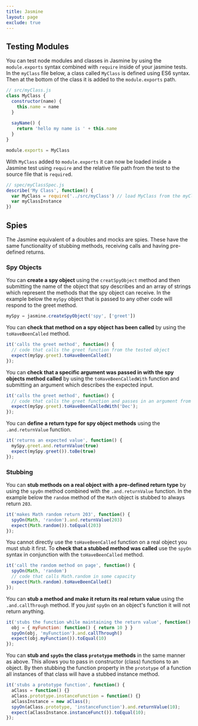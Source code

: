 ```yaml
---
title: Jasmine
layout: page
exclude: true
---
```


## Testing Modules
You can test node modules and classes in Jasmine by using the `module.exports` syntax combined with `require` inside of your jasmine tests.  In the `myClass` file below, a class called `MyClass` is defined using ES6 syntax. Then at the bottom of the class it is added to the `module.exports` path.
```js
// src/myClass.js
class MyClass {
  constructor(name) {
    this.name = name
  }
  
  sayName() {
    return 'hello my name is ' + this.name
  }
}

module.exports = MyClass
```
With `MyClass` added to `module.exports` it can now be loaded inside a Jasmine test using `require` and the relative file path from the test to the source file that is `require`d.
```js
// spec/myClassSpec.js
describe('My Class', function() {
  var MyClass = require('../src/myClass') // load MyClass from the myClass.js file
  var myClassInstance
})
```

## Spies

The Jasmine equivalent of a doubles and mocks are spies. These have the same functionality of stubbing methods, receiving calls and having pre-defined returns.

### Spy Objects

You can **create a spy object** using the `creatSpyObject` method and then submitting the name of the object that spy describes and an array of strings which represent the methods that the spy object can receive. In the example below the `mySpy` object that is passed to any other code will respond to the greet method.
```js
mySpy = jasmine.createSpyObject('spy', ['greet'])
```

You can **check that method on a spy object has been called** by using the `toHaveBeenCalled` method.
```js
it('calls the greet method', function() {
  // code that calls the greet function from the tested object
  expect(mySpy.greet).toHaveBeenCalled()
});
```

You can **check that a specific argument was passed in with the spy objects method called** by using the `toHaveBeenCalledWith` function and submitting an argument which describes the expected input.
```js
it('calls the greet method', function() {
  // code that calls the greet function and passes in an argument from the tested object
  expect(mySpy.greet).toHaveBeenCalledWith('Dec');
});
```

You can **define a return type for spy object methods** using the `.and.returnValue` function.
```js
it('returns an expected value', function() {
  mySpy.greet.and.returnValue(true)
  expect(mySpy.greet()).toBe(true)
});
```

### Stubbing

You can **stub methods on a real object with a pre-defined return type** by using the `spyOn` method combined with the `.and.returnValue` function. In the example below the `random` method of the `Math` object is stubbed to always return `203`.
```js
it('makes Math random return 203', function() {
  spyOn(Math, 'random').and.returnValue(203)
  expect(Math.random()).toEqual(203)
});
```

You cannot directly use the `toHaveBeenCalled` function on a real object you must stub it first. To **check that a stubbed method was called** use the `spyOn` syntax in conjunction with the `toHaveBeenCalled` method.
```js
it('call the random method on page', function() {
  spyOn(Math, 'random')
  // code that calls Math.random in some capacity
  expect(Math.random).toHaveBeenCalled()
});
```

You can **stub a method and make it return its real return value** using the `.and.callThrough` method. If you *just* `spyOn` on an object's function it will not return anything.
```js
it('stubs the function while maintaining the return value', function() {
  obj = { myFunction: function() { return 10 } }
  spyOn(obj, 'myFunction').and.callThrough()
  expect(obj.myFunction()).toEqual(10)
});
```

You can **stub and `spyOn` the class `prototype` methods** in the same manner as above. This allows you to pass in constructor (class) functions to an object. By then stubbing the function property in the `prototype` of a function all instances of that class will have a stubbed instance method.
```js
it('stubs a prototype function', function() {
  aClass = function() {}
  aClass.prototype.instanceFunction = function() {}
  aClassInstance = new aClass();
  spyOn(aClass.prototype, 'instanceFunction').and.returnValue(10);
  expect(aClassInstance.instanceFunct()).toEqual(10);
});
```
<!--stackedit_data:
eyJoaXN0b3J5IjpbMTA3NzAzNTczOSwtMjAwMTQ0MTc4MSwtMj
EwMTQ4MDI1OCwtMjE0Mzg5Njg2NywtMTgwNDU2Mjc1NSwtMTQ5
NzkxMzY4MiwxNDk2MjA3NjQ2LC0xMjEzMjUxNDczLDExOTI4Mj
Y1MzQsLTU4OTkyNTkzMF19
-->